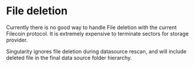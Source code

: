 # File deletion

Currently there is no good way to handle File deletion with the current Filecoin protocol. It is extremely expensive to terminate sectors for storage provider.

Singularity ignores file deletion during datasource rescan, and will include deleted file in the final data source folder hierarchy.&#x20;
